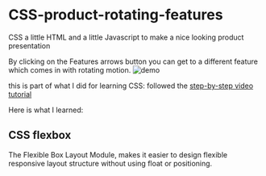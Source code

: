 # CSS-product-rotating-features
CSS a little HTML and a little Javascript to make a nice looking product presentation

By clicking on the Features arrows button you can get to a different feature which comes in with rotating motion.
![demo](https://user-images.githubusercontent.com/7433768/103306397-bebcb300-4a0d-11eb-9cfb-564926217c2a.gif)

this is part of what I did for learning CSS: followed the [step-by-step video tutorial](https://youtu.be/zxfhf-V4JFQ)

Here is what I learned:

## CSS flexbox
The Flexible Box Layout Module, makes it easier to design flexible responsive layout structure without using float or positioning.

